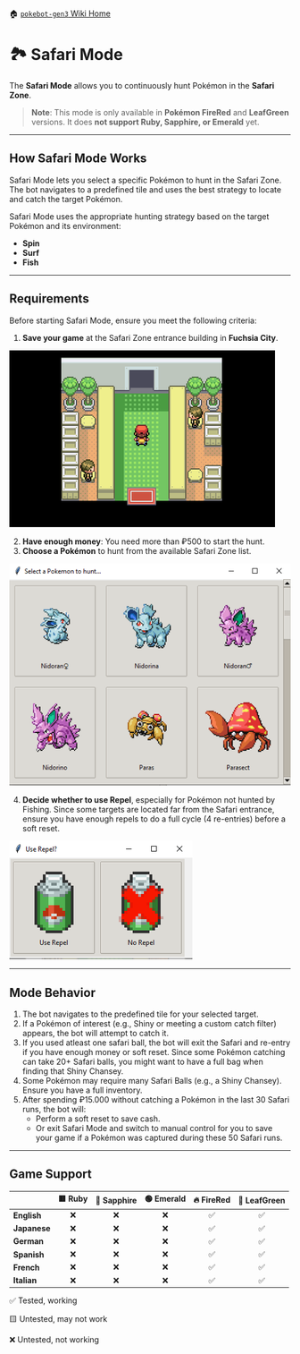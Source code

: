 🏠 [`pokebot-gen3` Wiki Home](../Readme.md)

# 🏞️ Safari Mode

The **Safari Mode** allows you to continuously hunt Pokémon in the **Safari Zone**.

> **Note**: This mode is only available in **Pokémon FireRed** and **LeafGreen** versions. It does **not support Ruby, Sapphire, or Emerald** yet.

---

## How Safari Mode Works

Safari Mode lets you select a specific Pokémon to hunt in the Safari Zone. The bot navigates to a predefined tile and uses the best strategy to locate and catch the target Pokémon.

Safari Mode uses the appropriate hunting strategy based on the target Pokémon and its environment:

- **Spin**
- **Surf**
- **Fish**

---

## Requirements

Before starting Safari Mode, ensure you meet the following criteria:

1. **Save your game** at the Safari Zone entrance building in **Fuchsia City**.

![Safari Mode Start Screen](../images/safari_mode_start.png)

2. **Have enough money**: You need more than ₽500 to start the hunt.
3. **Choose a Pokémon** to hunt from the available Safari Zone list.

![Safari Mode Start Screen](../images/safari_target.png)

4. **Decide whether to use Repel**, especially for Pokémon not hunted by Fishing. Since some targets are located far from the Safari entrance, ensure you have enough repels to do a full cycle (4 re-entries) before a soft reset.

![Safari Mode Start Screen](../images/repel_prompt_windows.png)

---

## Mode Behavior

1. The bot navigates to the predefined tile for your selected target.
2. If a Pokémon of interest (e.g., Shiny or meeting a custom catch filter) appears, the bot will attempt to catch it.
3. If you used atleast one safari ball, the bot will exit the Safari and re-entry if you have enough money or soft reset. Since some Pokémon catching can take 20+ Safari balls, you might want to have a full bag when finding that Shiny Chansey.
3. Some Pokémon may require many Safari Balls (e.g., a Shiny Chansey). Ensure you have a full inventory.
4. After spending ₽15.000 without catching a Pokémon in the last 30 Safari runs, the bot will:
    - Perform a soft reset to save cash.
    - Or exit Safari Mode and switch to manual control for you to save your game if a Pokémon was captured during these 50 Safari runs.

---

## Game Support

|              | 🟥 Ruby | 🔷 Sapphire | 🟢 Emerald | 🔥 FireRed | 🌿 LeafGreen |
|:-------------|:-------:|:-----------:|:----------:|:----------:|:------------:|
| **English**  |    ❌    |      ❌      |     ❌      |     ✅      |      ✅       |
| **Japanese** |    ❌    |      ❌      |     ❌      |     ✅      |      ✅       |
| **German**   |    ❌    |      ❌      |     ❌      |     ✅      |      ✅       |
| **Spanish**  |    ❌    |      ❌      |     ❌      |     ✅      |      ✅       |
| **French**   |    ❌    |      ❌      |     ❌      |     ✅      |      ✅       |
| **Italian**  |    ❌    |      ❌      |     ❌      |     ✅      |      ✅       |

✅ Tested, working

🟨 Untested, may not work

❌ Untested, not working
